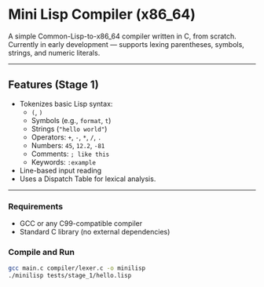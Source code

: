 # Mini Lisp Compiler (x86_64)  
A simple Common-Lisp-to-x86_64 compiler written in C, from scratch.  
Currently in early development — supports lexing parentheses, symbols, strings, and numeric literals.

---

## Features (Stage 1)
- Tokenizes basic Lisp syntax:
  - `(`, `)`
  - Symbols (e.g., `format`, `t`)
  - Strings (`"hello world"`)
  - Operators: `+`, `-`, `*`, `/`, `.`
  - Numbers: `45`, `12.2`, `-81`
  - Comments: `; like this`
  - Keywords: `:example`
- Line-based input reading
- Uses a Dispatch Table for lexical analysis.
---

### Requirements
- GCC or any C99-compatible compiler
- Standard C library (no external dependencies)

### Compile and Run

```bash
gcc main.c compiler/lexer.c -o minilisp
./minilisp tests/stage_1/hello.lisp
```
